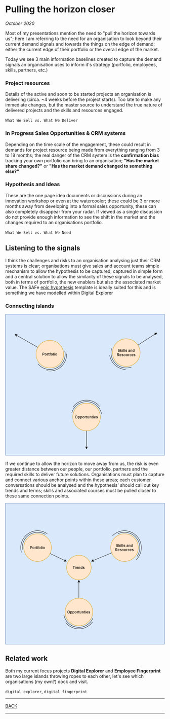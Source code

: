 # Pulling the horizon closer

*October 2020*

Most of my presentations mention the need to "pull the horizon towards us"; here I am referring to the need for an organisation to look beyond their current demand signals and towards the things on the edge of demand; either the current edge of their portfolio or the overall edge of the market.

Today we see 3 main information baselines created to capture the demand signals an organisation uses to inform it's strategy (portfolio, employees, skills, partners, etc.)


### Project resources
Details of the active and soon to be started projects an organisation is delivering (circa. ~4 weeks before the project starts).  Too late to make any immediate changes, but the master source to understand the true nature of delivered projects and the skills and resources engaged.

`What We Sell vs. What We Deliver`

### In Progress Sales Opportunities & CRM systems
Depending on the time scale of the engagement, these could result in demands for project resource being made from everything ranging from 3 to 18 months; the real danger of the CRM system is the **confirmation bias** tracking your own portfolio can bring to an organisation; **"Has the market share changed?"**  or **"Has the market demand changed to something else?"**

### Hypothesis and Ideas
These are the one page idea documents or discussions during an innovation workshop or even at the watercooler; these could be 3 or more months away from developing into a formal sales opportunity, these can also completely disappear from your radar.  If viewed as a single discussion do not provide enough information to see the shift in the market and the changes required to an organisations portfolio. 

`What We Sell vs. What We Need`

## Listening to the signals

I think the challenges and risks to an organisation analysing just their CRM systems is clear; organisations must give sales and account teams simple mechanism to allow the hypothesis to be captured; captured in simple form and a central solution to allow the similarity of these signals to be analysed, both in terms of portfolio, the new enablers but also the associated market value.   The SAFe [epic hypothesis](https://www.scaledagileframework.com/epic/) template is ideally suited for this and is something we have modelled within Digital Explorer


### Connecting islands

![image](images/islands1.png)<br>

If we continue to allow the horizon to move away from us, the risk is even greater distance between our people, our portfolio, partners and the required skills to deliver future solutions.   Organisations must plan to capture and connect various anchor points within these areas; each customer conversations should be analysed and the hypothesis' should call out key trends and terms; skills and associated courses must be pulled closer to these same connection points.   

![image](images/islands2.png)<br>


## Related work
Both my current focus projects **Digital Explorer** and **Employee Fingerprint** are two large islands throwing ropes to each other, let's see which organisations (my own?) dock and visit.


`digital explorer`, `digital fingerprint`

---

[BACK](../readme.md)

---